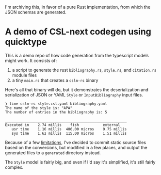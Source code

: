 I'm archiving this, in favor of a pure Rust implementation, from which the JSON schemas are generated.

# A demo of CSL-next codegen using quicktype

This is a demo repo of how code generation from the typescript models might work. It consists of:

1. a script to generate the rust `bibliography.rs`, `style.rs`, and `citation.rs` module files
2. a tiny `main.rs` that creates a `csln-rs` binary

Here's all that binary will do, but it demonstrates the deserialization and serialization of JSON or YAML `Style` or `InputBibliography` input files.

```console
❯ time csln-rs style.csl.yaml bibliography.yaml
The name of the style is: "APA"
The number of entries in the bibliography is: 5

________________________________________________________
Executed in    2.74 millis    fish           external
   usr time    1.16 millis  406.00 micros    0.75 millis
   sys time    1.62 millis  115.00 micros    1.51 millis
```

Because of a few [limitations](https://github.com/bdarcus/csln-rs/issues/2), I've decided to commit static source files based on the conversions, but modified in a few places, and output the generated files to a `generated` directory instead.

The `Style` model is fairly big, and even if I'd say it's simplified, it's still fairly complex.
